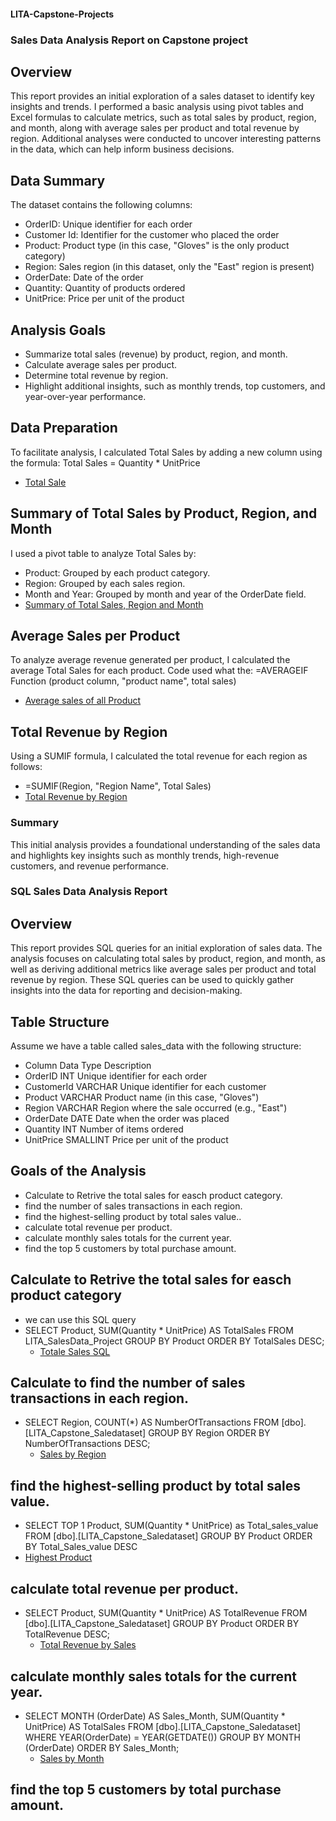 #### LITA-Capstone-Projects
### Sales Data Analysis Report on Capstone project
## Overview
This report provides an initial exploration of a sales dataset to identify key insights and trends. 
I performed a basic analysis using pivot tables and Excel formulas to calculate metrics, 
such as total sales by product, region, and month, along with average sales per product and total revenue by region. 
Additional analyses were conducted to uncover interesting patterns in the data, which can help inform business decisions.

## Data Summary
The dataset contains the following columns:
- OrderID: Unique identifier for each order
- Customer Id: Identifier for the customer who placed the order
- Product: Product type (in this case, "Gloves" is the only product category)
- Region: Sales region (in this dataset, only the "East" region is present)
- OrderDate: Date of the order
- Quantity: Quantity of products ordered
- UnitPrice: Price per unit of the product

## Analysis Goals
- Summarize total sales (revenue) by product, region, and month.
- Calculate average sales per product.
- Determine total revenue by region.
- Highlight additional insights, such as monthly trends, top customers, and year-over-year performance.

## Data Preparation
To facilitate analysis, I calculated Total Sales by adding a new column using the formula:
Total Sales = Quantity * UnitPrice
- [Total Sale](https://github.com/user-attachments/assets/37178c9a-82bb-42ac-8d31-d6769a501c03)

## Summary of Total Sales by Product, Region, and Month
I used a pivot table to analyze Total Sales by:
- Product: Grouped by each product category.
- Region: Grouped by each sales region.
- Month and Year: Grouped by month and year of the OrderDate field.
- [Summary of Total Sales, Region and Month](https://github.com/user-attachments/assets/d25a6e14-b853-44b3-8db0-92241fea2a3b)

## Average Sales per Product
To analyze average revenue generated per product, I calculated the average Total Sales for each product.
Code used what the:
=AVERAGEIF Function (product column, "product name", total sales)
- [Average sales of all Product ](https://github.com/user-attachments/assets/f7002a78-9831-4a18-b9cb-cd6df708c7f5)

## Total Revenue by Region
Using a SUMIF formula, I calculated the total revenue for each region as follows:
- =SUMIF(Region, "Region Name", Total Sales)
- [Total Revenue by Region](https://github.com/user-attachments/assets/1514d496-15a5-4c37-9466-2c5287ef456d)

### Summary
This initial analysis provides a foundational understanding of the sales data and highlights 
key insights such as monthly trends, high-revenue customers, and revenue performance.

### SQL Sales Data Analysis Report
## Overview
This report provides SQL queries for an initial exploration of sales data. 
The analysis focuses on calculating total sales by product, region, and month, 
as well as deriving additional metrics like average sales per product and total revenue by region. 
These SQL queries can be used to quickly gather insights into the data for reporting and decision-making.

## Table Structure
Assume we have a table called sales_data with the following structure:
- Column	Data Type	Description
- OrderID	INT	Unique identifier for each order
- CustomerId	VARCHAR	Unique identifier for each customer
- Product	VARCHAR	Product name (in this case, "Gloves")
- Region	VARCHAR	Region where the sale occurred (e.g., "East")
- OrderDate	DATE	Date when the order was placed
- Quantity	INT	Number of items ordered
- UnitPrice	SMALLINT	Price per unit of the product

## Goals of the Analysis
- Calculate to Retrive the total sales for easch product category.
- find the number of sales transactions in each region.
- find the highest-selling product by total sales value..
- calculate total revenue per product.
- calculate monthly sales totals for the current year.
- find the top 5 customers by total purchase amount.
  
## Calculate to Retrive the total sales for easch product category
- we can use this SQL query 
- SELECT 
    Product, 
    SUM(Quantity * UnitPrice) AS TotalSales
FROM 
    LITA_SalesData_Project
GROUP BY 
    Product
ORDER BY 
    TotalSales DESC;
  - [Totale Sales SQL](https://github.com/user-attachments/assets/fcdd5d5b-b259-4474-9ed0-8c1e32fd30dc)
## Calculate to find the number of sales transactions in each region.
- SELECT 
    Region, 
    COUNT(*) AS NumberOfTransactions
FROM 
     [dbo].[LITA_Capstone_Saledataset]
GROUP BY 
    Region
ORDER BY 
    NumberOfTransactions DESC;
  - [Sales by Region](https://github.com/user-attachments/assets/4d9a732e-1667-4dae-ba3c-b75ee2801711)
 
## find the highest-selling product by total sales value.
  - SELECT TOP 1 
    Product, 
    SUM(Quantity * UnitPrice) as
	Total_sales_value
FROM 
    [dbo].[LITA_Capstone_Saledataset]
GROUP BY 
    Product
ORDER BY 
    Total_Sales_value DESC
  - [Highest Product](https://github.com/user-attachments/assets/19575113-7045-4e8b-abe7-9ea0423bf393)
    
## calculate total revenue per product.
- SELECT 
    Product, 
    SUM(Quantity * UnitPrice) AS TotalRevenue
FROM 
    [dbo].[LITA_Capstone_Saledataset]
GROUP BY 
    Product
ORDER BY 
    TotalRevenue DESC;
  - [Total Revenue by Sales](https://github.com/user-attachments/assets/118aa14e-dc09-49c8-83a7-4dc09d5e851a)

## calculate monthly sales totals for the current year.
- SELECT 
    MONTH (OrderDate) AS Sales_Month, 
    SUM(Quantity * UnitPrice) AS TotalSales
FROM 
    [dbo].[LITA_Capstone_Saledataset]
WHERE 
    YEAR(OrderDate) = YEAR(GETDATE())
GROUP BY 
    MONTH (OrderDate)
ORDER BY 
    Sales_Month;
  - [Sales by Month](https://github.com/user-attachments/assets/7b8572be-1f10-4360-b32c-bdfb2350d9e8)
    
## find the top 5 customers by total purchase amount.













